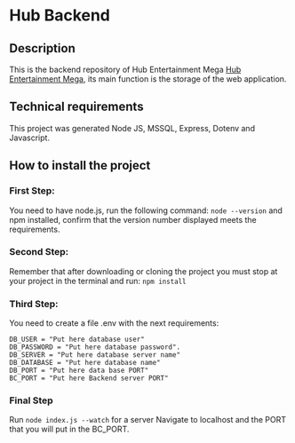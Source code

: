 # Hub Backend

## Description

This is the backend repository of Hub Entertainment Mega [Hub Entertainment Mega](https://github.com/Jonhy-D/hub-entertainment-mega), its main function is the storage of the web application.

## Technical requirements

This project was generated Node JS, MSSQL, Express, Dotenv and Javascript.

## How to install the project

### First Step: 

You need to have node.js, run the following command: `node --version` and npm installed, confirm that the version number displayed meets the requirements.

### Second Step: 

Remember that after downloading or cloning the project you must stop at your project in the terminal and run: `npm install`

### Third Step:

You need to create a file .env with the next requirements:
```
DB_USER = "Put here database user"
DB_PASSWORD = "Put here database password".
DB_SERVER = "Put here database server name"
DB_DATABASE = "Put here database name"
DB_PORT = "Put here data base PORT"
BC_PORT = "Put here Backend server PORT"
```

### Final Step

Run `node index.js --watch` for a server Navigate to localhost and the PORT that you will put in the BC_PORT.